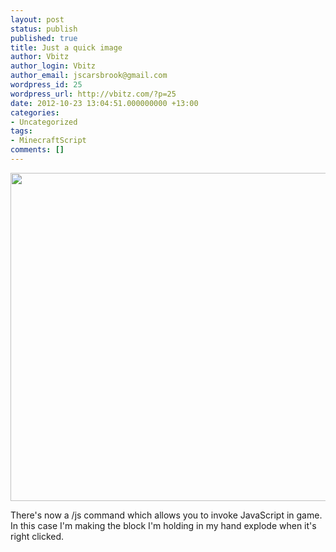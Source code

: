 ```yaml
---
layout: post
status: publish
published: true
title: Just a quick image
author: Vbitz
author_login: Vbitz
author_email: jscarsbrook@gmail.com
wordpress_id: 25
wordpress_url: http://vbitz.com/?p=25
date: 2012-10-23 13:04:51.000000000 +13:00
categories:
- Uncategorized
tags:
- MinecraftScript
comments: []
---
```

<a href="http://vbitz.com/images/Snapshot%2023:10:2012%2012:58.png"><img class="alignnone" title="Editing blocks in game" src="http://vbitz.com/images/Snapshot%2023:10:2012%2012:58.png" alt="" width="882" height="525" /></a>

There's now a /js command which allows you to invoke JavaScript in game. In this case I'm making the block I'm holding in my hand explode when it's right clicked.

